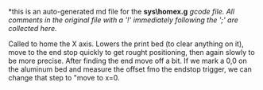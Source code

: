 *this is an auto-generated md file for the **sys\homex.g**  *gcode file. All comments in the original file with a '!' immediately following the ';' are collected here.*
<summary>Called to home the X axis. Lowers the print bed (to clear anything on it), move to the end stop quickly to get rought positioning, then again slowly to be more precise. After finding the end move off a bit. If we mark a 0,0 on the aluminum bed and measure the offset fmo the endstop trigger, we can change that step to "move to x=0.  </summary>
